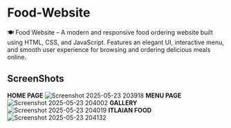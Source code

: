 # Food-Website

🍽️ Food Website – A modern and responsive food ordering website built using HTML, CSS, and JavaScript. Features an elegant UI, interactive menu, and smooth user experience for browsing and ordering delicious meals online.

## ScreenShots
**HOME PAGE**
 ![Screenshot 2025-05-23 203918](https://github.com/user-attachments/assets/d88b0e88-eca0-4c62-a063-7be0ba0b42c1)
**MENU PAGE**
![Screenshot 2025-05-23 204002](https://github.com/user-attachments/assets/f33fdf8c-d280-4d19-b9f3-818f9810b4e1)
**GALLERY**
![Screenshot 2025-05-23 204019](https://github.com/user-attachments/assets/523d3fa7-6bf5-493f-8c9a-7b6056658d9c)
**ITLAIAN FOOD**
![Screenshot 2025-05-23 204132](https://github.com/user-attachments/assets/9c91d694-ac9d-4107-a7b8-0a2d2f559d74)


